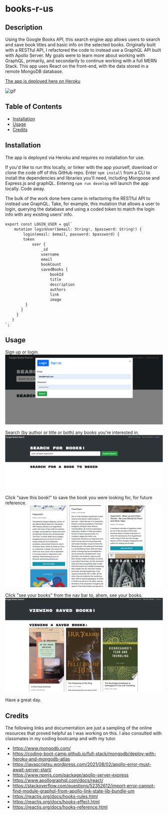 # books-r-us

## Description
Using the Google Books API, this search engine app allows users to search and save book titles and basic info on the selected books. Originally built with a RESTful API, I refactored the code to instead use a GraphQL API built with Apollo Server. My goals were to learn more about working with GraphQL, primarily, and secondarily to continue working with a full MERN Stack. This app uses React on the front-end, with the data stored in a remote MongoDB database. 

[The app is deployed here on Heroku](https://peaceful-shore-50805.herokuapp.com/)

![gif](./assets/images/books.gif)

## Table of Contents

- [Installation](#installation)
- [Usage](#usage)
- [Credits](#credits)

## Installation

The app is deployed via Heroku and requires no installation for use. 

If you'd like to run this locally, or tinker with the app yourself, download or clone the code off of this GitHub repo. Enter `npm install` from a CLI to install the dependencies and libraries you'll need, including Mongoose and Express.js and graphQL. Entering `npm run develop` will launch the app locally. Code away.

The bulk of the work done here came in refactoring the RESTful API to instead use GraphQL. Take, for example, this mutation that allows a user to login, querying the database and using a coded token to match the login info with any existing users' info.

```
export const LOGIN_USER = gql`
    mutation loginUser($email: String!, $password: String!) {
        login(email: $email, password: $password) {
        token
            user {
                _id
                username
                email
                bookCount
                savedBooks {
                    bookId
                    title
                    description
                    authors
                    link
                    image
         }
       }
     }
   }
`;
```

## Usage

Sign up or login.
![Screenshot](./assets/images/login.png)

Search (by author or title or both) any books you're interested in. 
![Screenshot](./assets/images/search.png)

Click "save this book!" to save the book you were looking for, for future reference.
![Screenshot](./assets/images/save.png)

Click "see your books" from the nav bar to, ahem, see your books.
![Screenshot](./assets/images/see.png)

Have a great day.


## Credits

The following links and documentation are just a sampling of the online resources that proved helpful as I was working on this. I also consulted with classmates in my coding bootcamp and with my tutor. 

- https://www.mongodb.com/
- https://coding-boot-camp.github.io/full-stack/mongodb/deploy-with-heroku-and-mongodb-atlas
- https://javascriptsu.wordpress.com/2021/08/02/apollo-error-must-await-server-start/
- https://www.npmjs.com/package/apollo-server-express
- https://www.apollographql.com/docs/react/
- https://stackoverflow.com/questions/52352612/import-error-cannot-find-module-graphql-from-apollo-link-state-lib-bundle-um
- https://reactjs.org/docs/hooks-rules.html
- https://reactjs.org/docs/hooks-effect.html
- https://reactjs.org/docs/hooks-reference.html